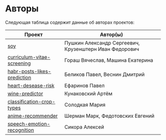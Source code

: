 # Авторы

Следующая таблица содержит данные об авторах проектов:

| Проект | Автор(ы) |
| --- | --- |
| [soy](./soy/) | Пушкин Александр Сергеевич, Крузенштерн Иван Федорович |
| [curriculum-vitae-screening](./curriculum-vitae-screening) | Гораш Вячеслав, Машина Екатерина|
| [habr-posts-likes-prediction](./habr-posts-likes-prediction/) | Беликов Павел, Веснин Дмитрий |
| [heart-desease-risk](./heart-desease-risk/) | Ефаринов Павел |
| [wine-predictor](./wine-predictor/) | Кунаковский Артём |
| [classification-crop-types](./classification-crop-types/) | Солодкая Мария |
| [anime-recommender](./anime-recommender/) | Шерман Марк, Федотовских Евгений |
| [speech-emotion-recognition](./speech-emotion-recognition/) | Сикора Алексей |
